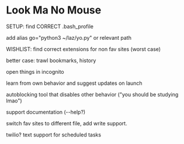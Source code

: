 # Look Ma No Mouse

SETUP:
find CORRECT .bash_profile

add alias go="python3 ~/laz/yo.py" or relevant path

WISHLIST:
find correct extensions for non fav sites (worst case)

better case: trawl bookmarks, history

open things in incognito

learn from own behavior and suggest updates on launch

autoblocking tool that disables other behavior ("you should be studying lmao")

support documentation (--help?)

switch fav sites to different file, add write support.

twilio? text support for scheduled tasks
